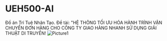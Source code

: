 # UEH500-AI
Đồ án Trí Tuệ Nhân Tạo. Đề tài: "HỆ THÔNG TỐI ƯU HÓA HÀNH TRÌNH VẬN CHUYỂN ĐƠN HÀNG CHO CÔNG TY GIAO HÀNG NHANH SỬ DỤNG GIẢI THUẬT DI TRUYỀN!
![Picture1]("Images/Picture1.png")
